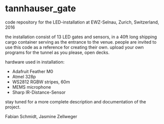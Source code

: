 # tannhauser_gate

code repository for the <Tannhauser Gate> LED-installation at EWZ-Selnau, Zurich, Switzerland, 2016

the installation consist of 13 LED gates and sensors,
in a 40ft long shipping cargo container serving as the entrance to the venue.
people are invited to use this code as a reference for creating their own.
upload your own programs for the tunnel as you please, open decks.

hardware used in installation:

- Adafruit Feather M0
- Atmel 328p
- WS2812 RGBW stripes, 60m
- MEMS microphone
- Sharp IR-Distance-Sensor

stay tuned for a more complete description and documentation of the project.

Fabian Schmidt, Jasmine Zellweger
